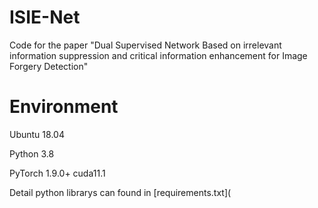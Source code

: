 # ISIE-Net

Code for the paper "Dual Supervised Network Based on irrelevant information suppression and critical information enhancement for Image Forgery Detection"

# Environment
Ubuntu 18.04

Python 3.8

PyTorch 1.9.0+ cuda11.1

Detail python librarys can found in [requirements.txt](
